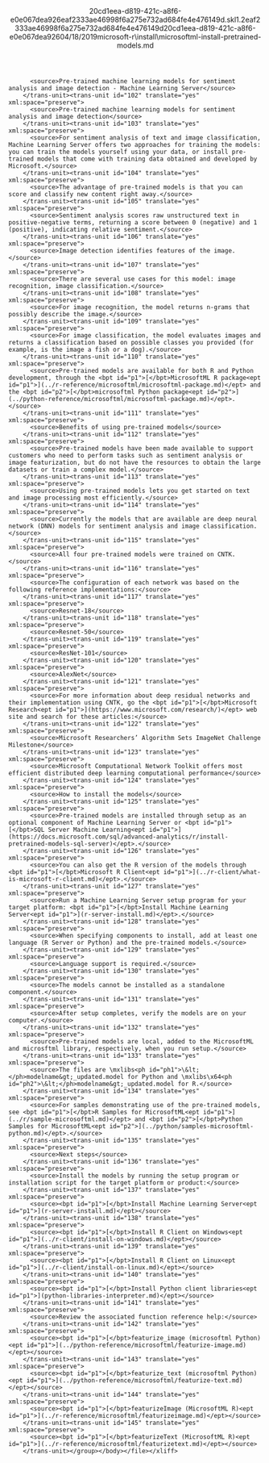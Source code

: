 <?xml version="1.0"?><xliff version="1.2" xmlns="urn:oasis:names:tc:xliff:document:1.2" xmlns:xsi="http://www.w3.org/2001/XMLSchema-instance" xsi:schemaLocation="urn:oasis:names:tc:xliff:document:1.2 xliff-core-1.2-transitional.xsd"><file datatype="xml" original="microsoftml-install-pretrained-models.md" source-language="en-US" target-language="en-US"><header><tool tool-id="mdxliff" tool-name="mdxliff" tool-version="1.0-d1654b2" tool-company="Microsoft" /><xliffext:skl_file_name xmlns:xliffext="urn:microsoft:content:schema:xliffextensions">20cd1eea-d819-421c-a8f6-e0e067dea926eaf2333ae46998f6a275e732ad684fe4e476149d.skl</xliffext:skl_file_name><xliffext:version xmlns:xliffext="urn:microsoft:content:schema:xliffextensions">1.2</xliffext:version><xliffext:ms.openlocfilehash xmlns:xliffext="urn:microsoft:content:schema:xliffextensions">eaf2333ae46998f6a275e732ad684fe4e476149d</xliffext:ms.openlocfilehash><xliffext:ms.sourcegitcommit xmlns:xliffext="urn:microsoft:content:schema:xliffextensions">20cd1eea-d819-421c-a8f6-e0e067dea926</xliffext:ms.sourcegitcommit><xliffext:ms.lasthandoff xmlns:xliffext="urn:microsoft:content:schema:xliffextensions">04/18/2019</xliffext:ms.lasthandoff><xliffext:ms.openlocfilepath xmlns:xliffext="urn:microsoft:content:schema:xliffextensions">microsoft-r\install\microsoftml-install-pretrained-models.md</xliffext:ms.openlocfilepath></header><body><group id="content" extype="content"><trans-unit id="101" translate="yes" xml:space="preserve" restype="x-metadata">
          <source>Pre-trained machine learning models for sentiment analysis and image detection - Machine Learning Server</source>
        </trans-unit><trans-unit id="102" translate="yes" xml:space="preserve">
          <source>Pre-trained machine learning models for sentiment analysis and image detection</source>
        </trans-unit><trans-unit id="103" translate="yes" xml:space="preserve">
          <source>For sentiment analysis of text and image classification, Machine Learning Server offers two approaches for training the models: you can train the models yourself using your data, or install pre-trained models that come with training data obtained and developed by Microsoft.</source>
        </trans-unit><trans-unit id="104" translate="yes" xml:space="preserve">
          <source>The advantage of pre-trained models is that you can score and classify new content right away.</source>
        </trans-unit><trans-unit id="105" translate="yes" xml:space="preserve">
          <source>Sentiment analysis scores raw unstructured text in positive-negative terms, returning a score between 0 (negative) and 1 (positive), indicating relative sentiment.</source>
        </trans-unit><trans-unit id="106" translate="yes" xml:space="preserve">
          <source>Image detection identifies features of the image.</source>
        </trans-unit><trans-unit id="107" translate="yes" xml:space="preserve">
          <source>There are several use cases for this model: image recognition, image classification.</source>
        </trans-unit><trans-unit id="108" translate="yes" xml:space="preserve">
          <source>For image recognition, the model returns n-grams that possibly describe the image.</source>
        </trans-unit><trans-unit id="109" translate="yes" xml:space="preserve">
          <source>For image classification, the model evaluates images and returns a classification based on possible classes you provided (for example, is the image a fish or a dog).</source>
        </trans-unit><trans-unit id="110" translate="yes" xml:space="preserve">
          <source>Pre-trained models are available for both R and Python development, through the <bpt id="p1">[</bpt>MicrosoftML R package<ept id="p1">](../r-reference/microsoftml/microsoftml-package.md)</ept> and the <bpt id="p2">[</bpt>microsoftml Python package<ept id="p2">](../python-reference/microsoftml/microsoftml-package.md)</ept>.</source>
        </trans-unit><trans-unit id="111" translate="yes" xml:space="preserve">
          <source>Benefits of using pre-trained models</source>
        </trans-unit><trans-unit id="112" translate="yes" xml:space="preserve">
          <source>Pre-trained models have been made available to support customers who need to perform tasks such as sentiment analysis or image featurization, but do not have the resources to obtain the large datasets or train a complex model.</source>
        </trans-unit><trans-unit id="113" translate="yes" xml:space="preserve">
          <source>Using pre-trained models lets you get started on text and image processing most efficiently.</source>
        </trans-unit><trans-unit id="114" translate="yes" xml:space="preserve">
          <source>Currently the models that are available are deep neural network (DNN) models for sentiment analysis and image classification.</source>
        </trans-unit><trans-unit id="115" translate="yes" xml:space="preserve">
          <source>All four pre-trained models were trained on CNTK.</source>
        </trans-unit><trans-unit id="116" translate="yes" xml:space="preserve">
          <source>The configuration of each network was based on the following reference implementations:</source>
        </trans-unit><trans-unit id="117" translate="yes" xml:space="preserve">
          <source>Resnet-18</source>
        </trans-unit><trans-unit id="118" translate="yes" xml:space="preserve">
          <source>Resnet-50</source>
        </trans-unit><trans-unit id="119" translate="yes" xml:space="preserve">
          <source>ResNet-101</source>
        </trans-unit><trans-unit id="120" translate="yes" xml:space="preserve">
          <source>AlexNet</source>
        </trans-unit><trans-unit id="121" translate="yes" xml:space="preserve">
          <source>For more information about deep residual networks and their implementation using CNTK, go the <bpt id="p1">[</bpt>Microsoft Research<ept id="p1">](https://www.microsoft.com/research/)</ept> web site and search for these articles:</source>
        </trans-unit><trans-unit id="122" translate="yes" xml:space="preserve">
          <source>Microsoft Researchers’ Algorithm Sets ImageNet Challenge Milestone</source>
        </trans-unit><trans-unit id="123" translate="yes" xml:space="preserve">
          <source>Microsoft Computational Network Toolkit offers most efficient distributed deep learning computational performance</source>
        </trans-unit><trans-unit id="124" translate="yes" xml:space="preserve">
          <source>How to install the models</source>
        </trans-unit><trans-unit id="125" translate="yes" xml:space="preserve">
          <source>Pre-trained models are installed through setup as an optional component of Machine Learning Server or <bpt id="p1">[</bpt>SQL Server Machine Learning<ept id="p1">](https://docs.microsoft.com/sql/advanced-analytics/r/install-pretrained-models-sql-server)</ept>.</source>
        </trans-unit><trans-unit id="126" translate="yes" xml:space="preserve">
          <source>You can also get the R version of the models through <bpt id="p1">[</bpt>Microsoft R Client<ept id="p1">](../r-client/what-is-microsoft-r-client.md)</ept>.</source>
        </trans-unit><trans-unit id="127" translate="yes" xml:space="preserve">
          <source>Run a Machine Learning Server setup program for your target platform: <bpt id="p1">[</bpt>Install Machine Learning Server<ept id="p1">](r-server-install.md)</ept>.</source>
        </trans-unit><trans-unit id="128" translate="yes" xml:space="preserve">
          <source>When specifying components to install, add at least one language (R Server or Python) and the pre-trained models.</source>
        </trans-unit><trans-unit id="129" translate="yes" xml:space="preserve">
          <source>Language support is required.</source>
        </trans-unit><trans-unit id="130" translate="yes" xml:space="preserve">
          <source>The models cannot be installed as a standalone component.</source>
        </trans-unit><trans-unit id="131" translate="yes" xml:space="preserve">
          <source>After setup completes, verify the models are on your computer.</source>
        </trans-unit><trans-unit id="132" translate="yes" xml:space="preserve">
          <source>Pre-trained models are local, added to the MicrosoftML and microsftml library, respectively, when you run setup.</source>
        </trans-unit><trans-unit id="133" translate="yes" xml:space="preserve">
          <source>The files are \mxlibs<ph id="ph1">\&lt;</ph>modelname&gt;_updated.model for Python and \mxlibs\x64<ph id="ph2">\&lt;</ph>modelname&gt;_updated.model for R.</source>
        </trans-unit><trans-unit id="134" translate="yes" xml:space="preserve">
          <source>For samples demonstrating use of the pre-trained models, see <bpt id="p1">[</bpt>R Samples for MicrosoftML<ept id="p1">](../r/sample-microsoftml.md)</ept> and <bpt id="p2">[</bpt>Python Samples for MicrosoftML<ept id="p2">](../python/samples-microsoftml-python.md)</ept>.</source>
        </trans-unit><trans-unit id="135" translate="yes" xml:space="preserve">
          <source>Next steps</source>
        </trans-unit><trans-unit id="136" translate="yes" xml:space="preserve">
          <source>Install the models by running the setup program or installation script for the target platform or product:</source>
        </trans-unit><trans-unit id="137" translate="yes" xml:space="preserve">
          <source><bpt id="p1">[</bpt>Install Machine Learning Server<ept id="p1">](r-server-install.md)</ept></source>
        </trans-unit><trans-unit id="138" translate="yes" xml:space="preserve">
          <source><bpt id="p1">[</bpt>Install R Client on Windows<ept id="p1">](../r-client/install-on-windows.md)</ept></source>
        </trans-unit><trans-unit id="139" translate="yes" xml:space="preserve">
          <source><bpt id="p1">[</bpt>Install R Client on Linux<ept id="p1">](../r-client/install-on-linux.md)</ept></source>
        </trans-unit><trans-unit id="140" translate="yes" xml:space="preserve">
          <source><bpt id="p1">[</bpt>Install Python client libraries<ept id="p1">](python-libraries-interpreter.md)</ept></source>
        </trans-unit><trans-unit id="141" translate="yes" xml:space="preserve">
          <source>Review the associated function reference help:</source>
        </trans-unit><trans-unit id="142" translate="yes" xml:space="preserve">
          <source><bpt id="p1">[</bpt>featurize_image (microsoftml Python)<ept id="p1">](../python-reference/microsoftml/featurize-image.md)</ept></source>
        </trans-unit><trans-unit id="143" translate="yes" xml:space="preserve">
          <source><bpt id="p1">[</bpt>featurize_text (microsoftml Python)<ept id="p1">](../python-reference/microsoftml/featurize-text.md)</ept></source>
        </trans-unit><trans-unit id="144" translate="yes" xml:space="preserve">
          <source><bpt id="p1">[</bpt>featurizeImage (MicrosoftML R)<ept id="p1">](../r-reference/microsoftml/featurizeimage.md)</ept></source>
        </trans-unit><trans-unit id="145" translate="yes" xml:space="preserve">
          <source><bpt id="p1">[</bpt>featurizeText (MicrosoftML R)<ept id="p1">](../r-reference/microsoftml/featurizetext.md)</ept></source>
        </trans-unit></group></body></file></xliff>